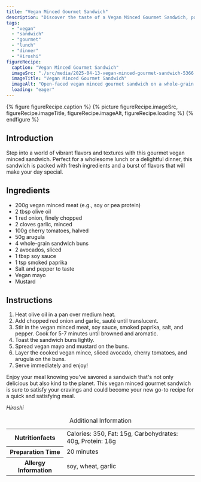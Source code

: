```yaml
---
title: "Vegan Minced Gourmet Sandwich"
description: "Discover the taste of a Vegan Minced Gourmet Sandwich, packed with plant-based ingredients and bursting with flavors. Perfect for any meal!"
tags:
  - "vegan"
  - "sandwich"
  - "gourmet"
  - "lunch"
  - "dinner"
  - "Hiroshi"
figureRecipe: 
  caption: "Vegan Minced Gourmet Sandwich"
  imageSrc: "./src/media/2025-04-13-vegan-minced-gourmet-sandwich-5366.png"
  imageTitle: "Vegan Minced Gourmet Sandwich"
  imageAlt: "Open-faced vegan minced gourmet sandwich on a whole-grain bun with avocado, cherry tomatoes, and arugula, in a bright, minimalist setting."
  loading: "eager"
---
```


{% figure figureRecipe.caption %}
{% picture figureRecipe.imageSrc, figureRecipe.imageTitle, figureRecipe.imageAlt, figureRecipe.loading %}
{% endfigure %}

## Introduction

Step into a world of vibrant flavors and textures with this gourmet vegan minced sandwich. Perfect for a wholesome lunch or a delightful dinner, this sandwich is packed with fresh ingredients and a burst of flavors that will make your day special.

## Ingredients

- 200g vegan minced meat (e.g., soy or pea protein)
- 2 tbsp olive oil
- 1 red onion, finely chopped
- 2 cloves garlic, minced
- 100g cherry tomatoes, halved
- 50g arugula
- 4 whole-grain sandwich buns
- 2 avocados, sliced
- 1 tbsp soy sauce
- 1 tsp smoked paprika
- Salt and pepper to taste
- Vegan mayo
- Mustard

## Instructions

1. Heat olive oil in a pan over medium heat.
2. Add chopped red onion and garlic, sauté until translucent.
3. Stir in the vegan minced meat, soy sauce, smoked paprika, salt, and pepper. Cook for 5-7 minutes until browned and aromatic.
4. Toast the sandwich buns lightly.
5. Spread vegan mayo and mustard on the buns.
6. Layer the cooked vegan mince, sliced avocado, cherry tomatoes, and arugula on the buns.
7. Serve immediately and enjoy!

Enjoy your meal knowing you've savored a sandwich that's not only delicious but also kind to the planet. This vegan minced gourmet sandwich is sure to satisfy your cravings and could become your new go-to recipe for a quick and satisfying meal.

*Hiroshi*

<table><caption class='sr-only'>Additional Information</caption><tr><th>Nutritionfacts</th><td>Calories: 350, Fat: 15g, Carbohydrates: 40g, Protein: 18g&nbsp;</td></tr><tr><th>Preparation Time</th><td>20 minutes&nbsp;</td></tr><tr><th>Allergy Information</th><td>soy, wheat, garlic&nbsp;</td></tr></table>

